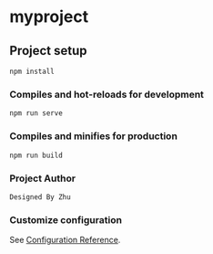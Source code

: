 # myproject

## Project setup
```
npm install
```

### Compiles and hot-reloads for development
```
npm run serve
```

### Compiles and minifies for production
```
npm run build
```

### Project Author
```
Designed By Zhu
```

### Customize configuration
See [Configuration Reference](https://cli.vuejs.org/config/).
